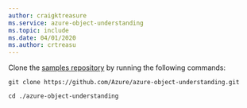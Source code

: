 ```yaml
---
author: craigktreasure
ms.service: azure-object-understanding
ms.topic: include
ms.date: 04/01/2020
ms.author: crtreasu
---
```

Clone the [samples repository](https://github.com/Azure/azure-object-understanding) by running the following commands:

```console
git clone https://github.com/Azure/azure-object-understanding.git

cd ./azure-object-understanding
```

